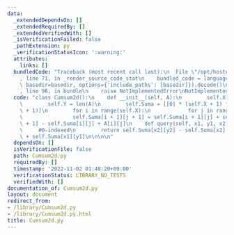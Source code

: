 ```yaml
---
data:
  _extendedDependsOn: []
  _extendedRequiredBy: []
  _extendedVerifiedWith: []
  _isVerificationFailed: false
  _pathExtension: py
  _verificationStatusIcon: ':warning:'
  attributes:
    links: []
  bundledCode: "Traceback (most recent call last):\n  File \"/opt/hostedtoolcache/Python/3.10.8/x64/lib/python3.10/site-packages/onlinejudge_verify/documentation/build.py\"\
    , line 71, in _render_source_code_stat\n    bundled_code = language.bundle(stat.path,\
    \ basedir=basedir, options={'include_paths': [basedir]}).decode()\n  File \"/opt/hostedtoolcache/Python/3.10.8/x64/lib/python3.10/site-packages/onlinejudge_verify/languages/python.py\"\
    , line 96, in bundle\n    raise NotImplementedError\nNotImplementedError\n"
  code: "class Cumsum2d():\n    def __init__(self, A):\n        self.X = len(A[0])\n\
    \        self.Y = len(A)\n        self.Suma = [[0] * (self.X + 1) for _ in range(self.Y\
    \ + 1)]\n        for i in range(self.X):\n            for j in range(self.Y):\n\
    \                self.Suma[i + 1][j + 1] = self.Suma[i + 1][j] + self.Suma[i][j\
    \ + 1] - self.Suma[i][j] + A[i][j]\n    def query(self, x1, y1, x2, y2):\n   \
    \     #0-indexed\n        return self.Suma[x2][y2] - self.Suma[x2][y1] - self.Suma[x1][y2]\
    \ + self.Suma[x1][y1]\n\n\n\n"
  dependsOn: []
  isVerificationFile: false
  path: Cumsum2d.py
  requiredBy: []
  timestamp: '2022-11-02 01:48:20+09:00'
  verificationStatus: LIBRARY_NO_TESTS
  verifiedWith: []
documentation_of: Cumsum2d.py
layout: document
redirect_from:
- /library/Cumsum2d.py
- /library/Cumsum2d.py.html
title: Cumsum2d.py
---
```

